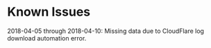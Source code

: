 # Known Issues

2018-04-05 through 2018-04-10: Missing data due to CloudFlare log download automation error.
